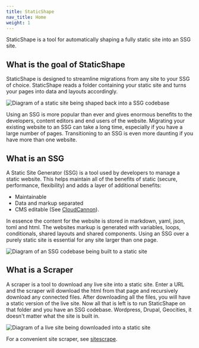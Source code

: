 ```yaml
---
title: StaticShape
nav_title: Home
weight: 1
---
```


StaticShape is a tool for automatically shaping a fully static site into an SSG site.

## What is the goal of StaticShape

StaticShape is designed to streamline migrations from any site to your SSG of choice. StaticShape reads a folder containing your static site and turns your pages into data and layouts accordingly.

![Diagram of a static site being shaped back into a SSG codebase](/how-staticshape-works.svg)

Using an SSG is more popular than ever and gives enormous benefits to the developers, content editors and end users of the website. Migrating your existing website to an SSG can take a long time, especially if you have a large number of pages. Transitioning to an SSG is even more daunting if you have more than one website. 

## What is an SSG

A Static Site Generator (SSG) is a tool used by developers to manage a static website. This helps maintain all of the benefits of static (secure, performance, flexibility) and adds a layer of additional benefits:

- Maintainable
- Data and markup separated
- CMS editable (See [CloudCannon](https://cloudcannon.com/)).

In essence the content for the website is stored in markdown, yaml, json, toml and html. The websites markup is generated with variables, loops, conditionals, shared layouts and shared components. Using an SSG over a purely static site is essential for any site larger than one page.

![Diagram of an SSG codebase being built to a static site](/how-an-ssg-works.svg)

## What is a Scraper

A scraper is a tool to download any live site into a static site. Enter a URL and the scraper will download the html from that page and recursively download any connected files. After downloading all the files, you will have a static version of the live site. Now all that is left is to run StaticShape on that folder and you have an SSG codebase. Wordpress, Drupal, Geocities, it doesn't matter what the site is built in. 

![Diagram of a live site being downloaded into a static site](/how-a-scraper-works.svg)

For a convenient site scraper, see [sitescrape](https://github.com/CloudCannon/sitescrape).